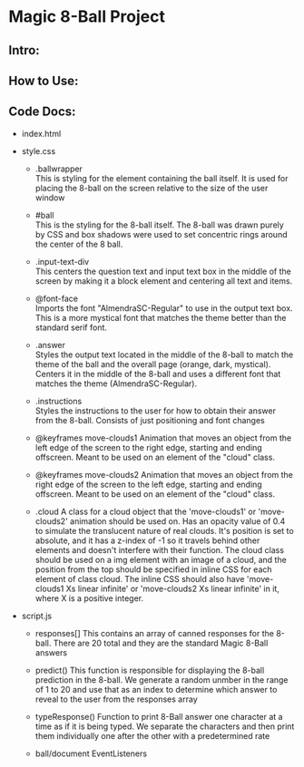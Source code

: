 # Magic 8-Ball Project

## Intro:


## How to Use:


## Code Docs:
- index.html  
  
- style.css  

  - .ballwrapper  
    This is styling for the element containing the ball itself. It is used for placing
    the 8-ball on the screen relative to the size of the user window

  - #ball  
    This is the styling for the 8-ball itself. The 8-ball was drawn purely by CSS and
    box shadows were used to set concentric rings around the center of the 8 ball. 

  - .input-text-div  
    This centers the question text and input text box in the middle of the screen by making it a block element and centering all text and items. 

  - @font-face  
    Imports the font "AlmendraSC-Regular" to use in the output text box. This is a more mystical font that matches the theme better than the standard serif font.  
  
  - .answer  
    Styles the output text located in the middle of the 8-ball to match the theme of the ball and the overall page (orange, dark, mystical). Centers it in the middle of the 8-ball and uses a different font that matches the theme (AlmendraSC-Regular).
    
  - .instructions  
    Styles the instructions to the user for how to obtain their answer from the 8-ball. Consists of
    just positioning and font changes
  
  - @keyframes move-clouds1
    Animation that moves an object from the left edge of the screen to the right edge, starting and ending offscreen. Meant to be used on an element of the "cloud" class.

  - @keyframes move-clouds2
    Animation that moves an object from the right edge of the screen to the left edge, starting and ending offscreen. Meant to be used on an element of the "cloud" class.

  - .cloud
    A class for a cloud object that the 'move-clouds1' or 'move-clouds2' animation should be used on. Has an opacity value of 0.4 to simulate the translucent nature of real clouds. It's position is set to absolute, and it has a z-index of -1 so it travels behind other elements and doesn't interfere with their function. The cloud class should be used on a img element with an image of a cloud, and the position from the top should be specified in inline CSS for each element of class cloud. The inline CSS should also have 'move-clouds1 Xs linear infinite' or 'move-clouds2 Xs linear infinite' in it, where X is a positive integer.
    
- script.js  
    
  - responses[] 
    This contains an array of canned responses for the 8-ball. There are 20 total and they
    are the standard Magic 8-Ball answers 
    
  - predict()
    This function is responsible for displaying the 8-ball prediction in the 8-ball. We generate
    a random unmber in the range of 1 to 20 and use that as an index to determine which answer to 
    reveal to the user from the responses array
  
  - typeResponse()
    Function to print 8-Ball answer one character at a time as if it is being typed. We separate
    the characters and then print them individually one after the other with a predetermined rate

  - ball/document EventListeners
    